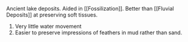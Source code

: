 Ancient lake deposits. Aided in [[Fossilization]]. Better than [[Fluvial Deposits]] at preserving soft tissues.

1) Very little water movement
2) Easier to preserve impressions of feathers in mud rather than sand.